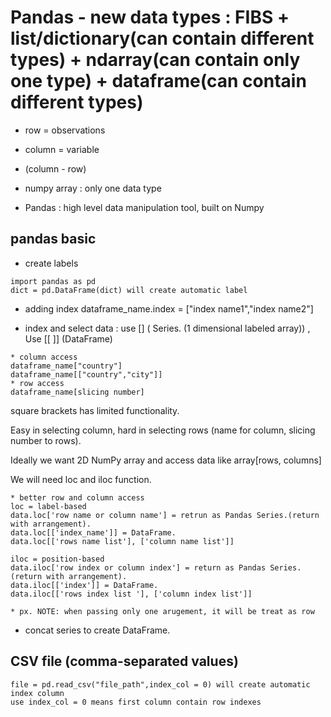 # Pandas - new data types : FIBS + list/dictionary(can contain different types) + ndarray(can contain only one type) + dataframe(can contain different types) 
* row = observations
* column = variable
* (column - row)

* numpy array : only one data type
* Pandas : high level data manipulation tool, built on Numpy

## pandas basic

* create labels 
```
import pandas as pd 
dict = pd.DataFrame(dict) will create automatic label
```
* adding index 
dataframe_name.index = ["index name1","index name2"]

* index and select data : use [] ( Series. (1 dimensional labeled array)) , Use [[ ]] (DataFrame)
```
* column access
dataframe_name["country"]
dataframe_name[["country","city"]]
* row access
dataframe_name[slicing number]
```

square brackets has limited functionality.

Easy in selecting column, hard in selecting rows (name for column, slicing number to rows).

Ideally we want 2D NumPy array and access data like array[rows, columns]

We will need loc and iloc function. 

```
* better row and column access
loc = label-based
data.loc['row name or column name'] = retrun as Pandas Series.(return with arrangement).
data.loc[['index_name']] = DataFrame.
data.loc[['rows name list'], ['column name list']]

iloc = position-based
data.iloc['row index or column index'] = return as Pandas Series.(return with arrangement).
data.iloc[['index']] = DataFrame.
data.iloc[['rows index list '], ['column index list']]

* px. NOTE: when passing only one arugement, it will be treat as row
```

* concat series to create DataFrame.



## CSV file (comma-separated values)
```
file = pd.read_csv("file_path",index_col = 0) will create automatic index column
use index_col = 0 means first column contain row indexes
```


